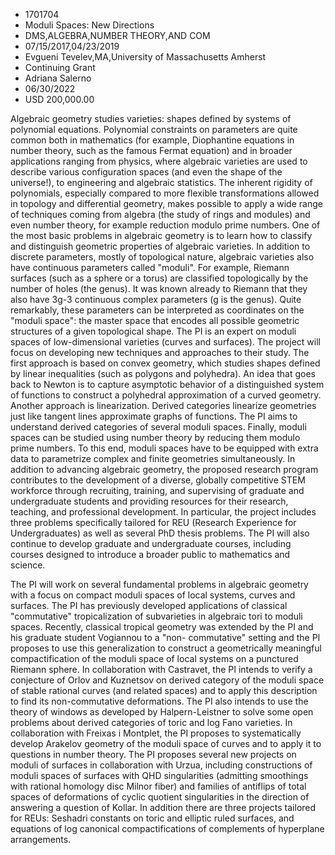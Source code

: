 
* 1701704
* Moduli Spaces: New Directions
* DMS,ALGEBRA,NUMBER THEORY,AND COM
* 07/15/2017,04/23/2019
* Evgueni Tevelev,MA,University of Massachusetts Amherst
* Continuing Grant
* Adriana Salerno
* 06/30/2022
* USD 200,000.00

Algebraic geometry studies varieties: shapes defined by systems of polynomial
equations. Polynomial constraints on parameters are quite common both in
mathematics (for example, Diophantine equations in number theory, such as the
famous Fermat equation) and in broader applications ranging from physics, where
algebraic varieties are used to describe various configuration spaces (and even
the shape of the universe!), to engineering and algebraic statistics. The
inherent rigidity of polynomials, especially compared to more flexible
transformations allowed in topology and differential geometry, makes possible to
apply a wide range of techniques coming from algebra (the study of rings and
modules) and even number theory, for example reduction modulo prime numbers. One
of the most basic problems in algebraic geometry is to learn how to classify and
distinguish geometric properties of algebraic varieties. In addition to discrete
parameters, mostly of topological nature, algebraic varieties also have
continuous parameters called "moduli". For example, Riemann surfaces (such as a
sphere or a torus) are classified topologically by the number of holes (the
genus). It was known already to Riemann that they also have 3g-3 continuous
complex parameters (g is the genus). Quite remarkably, these parameters can be
interpreted as coordinates on the "moduli space": the master space that encodes
all possible geometric structures of a given topological shape. The PI is an
expert on moduli spaces of low-dimensional varieties (curves and surfaces). The
project will focus on developing new techniques and approaches to their study.
The first approach is based on convex geometry, which studies shapes defined by
linear inequalities (such as polygons and polyhedra). An idea that goes back to
Newton is to capture asymptotic behavior of a distinguished system of functions
to construct a polyhedral approximation of a curved geometry. Another approach
is linearization. Derived categories linearize geometries just like tangent
lines approximate graphs of functions. The PI aims to understand derived
categories of several moduli spaces. Finally, moduli spaces can be studied using
number theory by reducing them modulo prime numbers. To this end, moduli spaces
have to be equipped with extra data to parametrize complex and finite geometries
simultaneously. In addition to advancing algebraic geometry, the proposed
research program contributes to the development of a diverse, globally
competitive STEM workforce through recruiting, training, and supervising of
graduate and undergraduate students and providing resources for their research,
teaching, and professional development. In particular, the project includes
three problems specifically tailored for REU (Research Experience for
Undergraduates) as well as several PhD thesis problems. The PI will also
continue to develop graduate and undergraduate courses, including courses
designed to introduce a broader public to mathematics and science.

The PI will work on several fundamental problems in algebraic geometry with a
focus on compact moduli spaces of local systems, curves and surfaces. The PI has
previously developed applications of classical "commutative" tropicalization of
subvarieties in algebraic tori to moduli spaces. Recently, classical tropical
geometry was extended by the PI and his graduate student Vogiannou to a "non-
commutative" setting and the PI proposes to use this generalization to construct
a geometrically meaningful compactification of the moduli space of local systems
on a punctured Riemann sphere. In collaboration with Castravet, the PI intends
to verify a conjecture of Orlov and Kuznetsov on derived category of the moduli
space of stable rational curves (and related spaces) and to apply this
description to find its non-commutative deformations. The PI also intends to use
the theory of windows as developed by Halpern-Leistner to solve some open
problems about derived categories of toric and log Fano varieties. In
collaboration with Freixas i Montplet, the PI proposes to systematically develop
Arakelov geometry of the moduli space of curves and to apply it to questions in
number theory. The PI proposes several new projects on moduli of surfaces in
collaboration with Urzua, including constructions of moduli spaces of surfaces
with QHD singularities (admitting smoothings with rational homology disc Milnor
fiber) and families of antiflips of total spaces of deformations of cyclic
quotient singularities in the direction of answering a question of Kollar. In
addition there are three projects tailored for REUs: Seshadri constants on toric
and elliptic ruled surfaces, and equations of log canonical compactifications of
complements of hyperplane arrangements.
